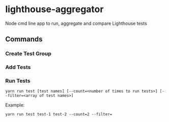 # lighthouse-aggregator
Node cmd line app to run, aggregate and compare Lighthouse tests

## Commands

### Create Test Group

### Add Tests

### Run Tests

```
yarn run test [test names] [--count=<number of times to run tests>] [--filter=<array of test names>]
```

Example:

```
yarn run test test-1 test-2 --count=2 --filter=
```

